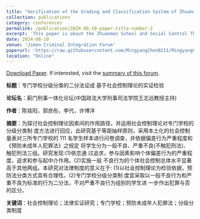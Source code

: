```yaml
---
title: "Verification of the Grading and Classification System of Zhuanmen Schools (Chinese Paper)"
collection: publications
category: conferences
permalink: /publication/2024-08-10-paper-title-number-2
excerpt: 'This paper is about the Zhuanmen School and Social Control Theory'
date: 2024-08-10
venue: 'Jimen Criminal Integration Forum'
paperurl: 'https://raw.githubusercontent.com/MingyangChen0211/MingyangChen0211/refs/heads/master/files/中文论坛版专门学校.pdf'
location: "Online"
---
```


[Download Paper](https://raw.githubusercontent.com/MingyangChen0211/MingyangChen0211/refs/heads/master/files/中文论坛版专门学校.pdf). If interested, visit the [summary of this forum](https://mp.weixin.qq.com/s/saVoa17fbh5oZmVPFv50pg). <br>

**标题**：专门学校分级分类的二分法证成 基于社会控制理论的实证检验<br>

**论坛名**：蓟门刑事一体化论坛(中国政法大学刑事司法学院王志远教授主持)<br>

**作者**：陈铭阳，郭彦彤，李代，许博洋<br>

**摘要**：为探讨社会控制理论因素间的作用路径，并运用社会控制理论对专门学校的分级分类制 度方法进行回应，此研究基于等距抽样原则，采用本土化的社会控制量表对三所专门学校的 111 名学生样本进行问卷调查，并依据偏差行为严重程度和《预防未成年人犯罪法》之规定 将学生分为一般不良、严重不良(不触犯刑法)、触犯刑法三组。研究发现:(1)依恋通 过追求，参与因素影响个体偏差行为的严重程度，追求和参与起中介作用。(2)实施一般 不良行为的个体社会控制总体水平显著高于其他两组。本研究对法律制度的意义在于: (1)以社会控制理论为检验依据，预防法分类方式具有合理性。(2)专门学校分级分类制 度宜采取以一般不良行为和严重不良为标准的行为二分法，不对严重不良行为组别的学生进 一步作出犯罪与否的区分。<br>

**关键词**：社会控制理论；法律实证研究；专门学校；预防未成年人犯罪法；分级分类制度
